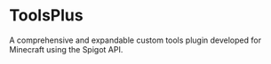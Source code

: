 # ToolsPlus
A comprehensive and expandable custom tools plugin developed for Minecraft using the Spigot API.
